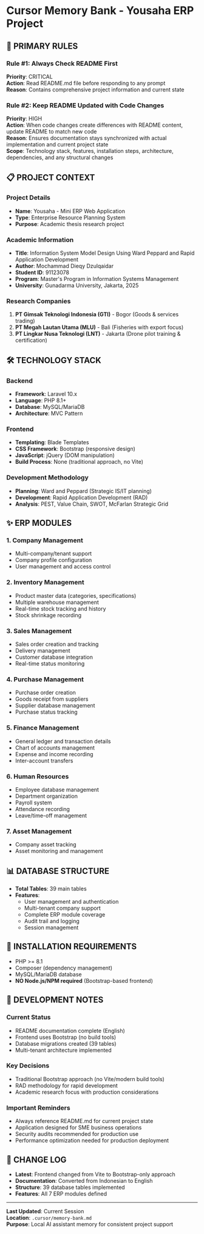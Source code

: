 # Cursor Memory Bank - Yousaha ERP Project

## 🎯 PRIMARY RULES

### Rule #1: Always Check README First
**Priority**: CRITICAL  
**Action**: Read README.md file before responding to any prompt  
**Reason**: Contains comprehensive project information and current state

### Rule #2: Keep README Updated with Code Changes
**Priority**: HIGH  
**Action**: When code changes create differences with README content, update README to match new code  
**Reason**: Ensures documentation stays synchronized with actual implementation and current project state  
**Scope**: Technology stack, features, installation steps, architecture, dependencies, and any structural changes

## 📋 PROJECT CONTEXT

### Project Details
- **Name**: Yousaha - Mini ERP Web Application
- **Type**: Enterprise Resource Planning System
- **Purpose**: Academic thesis research project

### Academic Information
- **Title**: Information System Model Design Using Ward Peppard and Rapid Application Development
- **Author**: Mochammad Dieqy Dzulqaidar
- **Student ID**: 91123078
- **Program**: Master's Program in Information Systems Management
- **University**: Gunadarma University, Jakarta, 2025

### Research Companies
1. **PT Gimsak Teknologi Indonesia (GTI)** - Bogor (Goods & services trading)
2. **PT Megah Lautan Utama (MLU)** - Bali (Fisheries with export focus)
3. **PT Lingkar Nusa Teknologi (LNT)** - Jakarta (Drone pilot training & certification)

## 🛠 TECHNOLOGY STACK

### Backend
- **Framework**: Laravel 10.x
- **Language**: PHP 8.1+
- **Database**: MySQL/MariaDB
- **Architecture**: MVC Pattern

### Frontend
- **Templating**: Blade Templates
- **CSS Framework**: Bootstrap (responsive design)
- **JavaScript**: jQuery (DOM manipulation)
- **Build Process**: None (traditional approach, no Vite)

### Development Methodology
- **Planning**: Ward and Peppard (Strategic IS/IT planning)
- **Development**: Rapid Application Development (RAD)
- **Analysis**: PEST, Value Chain, SWOT, McFarlan Strategic Grid

## ✨ ERP MODULES

### 1. Company Management
- Multi-company/tenant support
- Company profile configuration
- User management and access control

### 2. Inventory Management
- Product master data (categories, specifications)
- Multiple warehouse management
- Real-time stock tracking and history
- Stock shrinkage recording

### 3. Sales Management
- Sales order creation and tracking
- Delivery management
- Customer database integration
- Real-time status monitoring

### 4. Purchase Management
- Purchase order creation
- Goods receipt from suppliers
- Supplier database management
- Purchase status tracking

### 5. Finance Management
- General ledger and transaction details
- Chart of accounts management
- Expense and income recording
- Inter-account transfers

### 6. Human Resources
- Employee database management
- Department organization
- Payroll system
- Attendance recording
- Leave/time-off management

### 7. Asset Management
- Company asset tracking
- Asset monitoring and management

## 📊 DATABASE STRUCTURE
- **Total Tables**: 39 main tables
- **Features**: 
  - User management and authentication
  - Multi-tenant company support
  - Complete ERP module coverage
  - Audit trail and logging
  - Session management

## 🚀 INSTALLATION REQUIREMENTS
- PHP >= 8.1
- Composer (dependency management)
- MySQL/MariaDB database
- **NO Node.js/NPM required** (Bootstrap-based frontend)

## 📝 DEVELOPMENT NOTES

### Current Status
- README documentation complete (English)
- Frontend uses Bootstrap (no build tools)
- Database migrations created (39 tables)
- Multi-tenant architecture implemented

### Key Decisions
- Traditional Bootstrap approach (no Vite/modern build tools)
- RAD methodology for rapid development
- Academic research focus with production considerations

### Important Reminders
- Always reference README.md for current project state
- Application designed for SME business operations
- Security audits recommended for production use
- Performance optimization needed for production deployment

## 🔄 CHANGE LOG
- **Latest**: Frontend changed from Vite to Bootstrap-only approach
- **Documentation**: Converted from Indonesian to English
- **Structure**: 39 database tables implemented
- **Features**: All 7 ERP modules defined

---
**Last Updated**: Current Session  
**Location**: `.cursor/memory-bank.md`  
**Purpose**: Local AI assistant memory for consistent project support